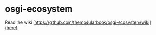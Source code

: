 osgi-ecosystem
==============

Read the wiki [https://github.com/themodularbook/osgi-ecosystem/wiki](here).
